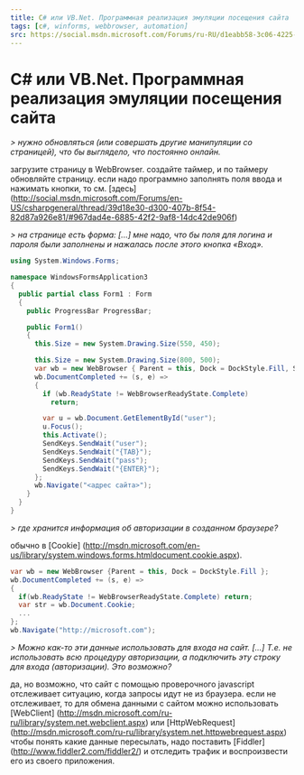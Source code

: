 ```yaml
---
title: C# или VB.Net. Программная реализация эмуляции посещения сайта
tags: [c#, winforms, webbrowser, automation]
src: https://social.msdn.microsoft.com/Forums/ru-RU/d1eabb58-3c06-4225-91c1-331375845cbd/c-vbnet-?forum=programminglanguageru
---
```

# C# или VB.Net. Программная реализация эмуляции посещения сайта
*> нужно обновляться (или совершать другие манипуляции со страницей), что бы выглядело, что постоянно онлайн.*

загрузите страницу в WebBrowser. создайте таймер, и по таймеру обновляйте страницу.
если надо программно заполнять поля ввода и нажимать кнопки, то см. [здесь] (http://social.msdn.microsoft.com/Forums/en-US/csharpgeneral/thread/39d18e30-d300-407b-8f54-82d87a926e81/#967dad4e-6885-42f2-9af8-14dc42de906f)

*> на странице есть форма: [...] мне надо, что бы поля для логина и пароля были заполнены и нажалась после этого кнопка «Вход».*
```c#
using System.Windows.Forms;

namespace WindowsFormsApplication3
{
  public partial class Form1 : Form
  {
    public ProgressBar ProgressBar;

    public Form1()
    {
      this.Size = new System.Drawing.Size(550, 450);

      this.Size = new System.Drawing.Size(800, 500);
      var wb = new WebBrowser { Parent = this, Dock = DockStyle.Fill, ScriptErrorsSuppressed = true };
      wb.DocumentCompleted += (s, e) =>
      {
        if (wb.ReadyState != WebBrowserReadyState.Complete)
          return;

        var u = wb.Document.GetElementById("user");
        u.Focus();
        this.Activate();
        SendKeys.SendWait("user");
        SendKeys.SendWait("{TAB}");
        SendKeys.SendWait("pass");
        SendKeys.SendWait("{ENTER}");
      };
      wb.Navigate("<адрес сайта>");
    }
  }
}
```
*> где хранится информация об авторизации в созданном браузере?*

обычно в [Cookie] (http://msdn.microsoft.com/en-us/library/system.windows.forms.htmldocument.cookie.aspx).
```c#
var wb = new WebBrowser {Parent = this, Dock = DockStyle.Fill };
wb.DocumentCompleted += (s, e) =>
{
  if(wb.ReadyState != WebBrowserReadyState.Complete) return;
  var str = wb.Document.Cookie;
  ...
};
wb.Navigate("http://microsoft.com");
```
*> Можно как-то эти данные использовать для входа на сайт. [...] Т.е. не использовать всю процедуру авторизации, а подключить эту строку для входа (авторизации). Это возможно?*

да, но возможно, что сайт с помощью проверочного javascript отслеживает ситуацию, когда запросы идут не из браузера. если не отслеживает, то для обмена данными с сайтом можно использовать [WebClient] (http://msdn.microsoft.com/ru-ru/library/system.net.webclient.aspx) или [HttpWebRequest] (http://msdn.microsoft.com/ru-ru/library/system.net.httpwebrequest.aspx)
чтобы понять какие данные пересылать, надо поставить [Fiddler] (http://www.fiddler2.com/fiddler2/) и отследить трафик и воспроизвести его из своего приложения.
